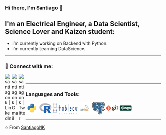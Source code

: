### Hi there, I'm Santiago 👋


## I'm an Electrical Engineer, a Data Scientist, Science Lover and Kaizen student:
-  I’m currently working on Backend with Python.
-  I’m currently Learning DataScience.

---


### 🤝 Connect with me:

[<img align="left" alt="santiagonk | LinkedIn" width="22px" src="https://cdn.jsdelivr.net/npm/simple-icons@v3/icons/linkedin.svg"/>][linkedin]

[<img align="left" alt="santiagonk | Gmail" width="22px" src="https://cdn.jsdelivr.net/npm/simple-icons@v3/icons/gmail.svg"/>][gmail]

[<img align="left" alt="santiagonk | Twitter" width="22px" src="https://cdn.jsdelivr.net/npm/simple-icons@3.13.0/icons/twitter.svg"/>][twitter]

<br>

---

### Languages and Tools:
<code><img height="40" src="https://raw.githubusercontent.com/github/explore/80688e429a7d4ef2fca1e82350fe8e3517d3494d/topics/python/python.png"></code>
<code><img height="40" src="https://raw.githubusercontent.com/github/explore/80688e429a7d4ef2fca1e82350fe8e3517d3494d/topics/r/r.png"></code>
<code><img height="40" width="80" src="https://raw.githubusercontent.com/logo/Tableau/master/images/logo.svg"></code>
<code><img height="40" src="https://raw.githubusercontent.com/github/explore/80688e429a7d4ef2fca1e82350fe8e3517d3494d/topics/mysql/mysql.png"></code>
<code><img height="40" src="https://raw.githubusercontent.com/github/explore/80688e429a7d4ef2fca1e82350fe8e3517d3494d/topics/postgresql/postgresql.png"></code>
<code><img height="40" src="https://raw.githubusercontent.com/github/explore/80688e429a7d4ef2fca1e82350fe8e3517d3494d/topics/git/git.png"></code>
<code><img height="40" src="https://raw.githubusercontent.com/devicons/devicon/master/icons/django/django-original.svg"></code>
<br>

---

[linkedin]: https://www.linkedin.com/in/santiago-salgado-08a09759
[gmail]: mailto:jssalgadog@gmail.com
[twitter]: https://twitter.com/jssalgadog

⭐️ From [SantiagoNK](https://github.com/Santiagonk/)
